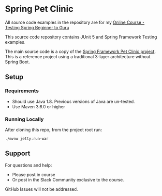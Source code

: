 # Spring Pet Clinic 

All source code examples in the repository are for my [Online Course - Testing Spring Beginner to Guru](https://www.udemy.com/testing-spring-boot-beginner-to-guru/?couponCode=GITHUB_REPO)

This source code repository contains JUnit 5 and Spring Framework Testing examples.

The main source code is a copy of the [Spring Framework Pet Clinic project](https://github.com/spring-petclinic/spring-framework-petclinic). This is a reference project 
using a traditional 3-layer architecture without Spring Boot.

## Setup
### Requirements
* Should use Java 1.8. Previous versions of Java are un-tested.
* Use Maven 3.6.0 or higher

### Running Locally
After cloning this repo, from the project root run:
```text
./mvnw jetty:run-war
```

## Support
For questions and help:
* Please post in course
* Or post in the Slack Community exclusive to the course.

GitHub Issues will not be addressed.